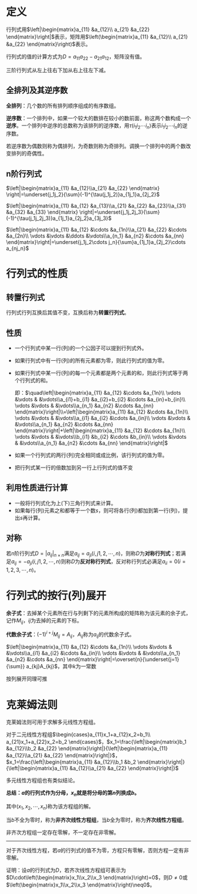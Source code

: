 # 定义

行列式用$\left|\begin{matrix}a_{11} &a_{12}\\ a_{21} &a_{22} \end{matrix}\right|$表示，矩阵用$\left(\begin{matrix}a_{11} &a_{12}\\ a_{21} &a_{22} \end{matrix}\right)$表示。

行列式的值的计算方式为$D=a_{11}a_{22}-a_{21}a_{12}$，矩阵没有值。

三阶行列式从左上往右下加从右上往左下减。

## 全排列及其逆序数

**全排列**：几个数的所有排列顺序组成的有序数组。

**逆序数**：一个排列中，如果一个较大的数排在较小的数前面，称这两个数构成一个**逆序**。一个排列中逆序的总数称为该排列的逆序数，用$\tau(i_1i_2\cdots i_n)$表示$i_1i_2\cdots i_n$的逆序数。

若逆序数为偶数则称为偶排列，为奇数则称为奇排列。调换一个排列中的两个数改变排列的奇偶性。

## n阶行列式

$\left|\begin{matrix}a_{11} &a_{12}\\a_{21} &a_{22} \end{matrix} \right|=\underset{j_1j_2}{\sum}(-1)^{\tau(j_1j_2)}a_{1j_1}a_{2j_2}$

$\left|\begin{matrix}a_{11} &a_{12} &a_{13}\\a_{21} &a_{22} &a_{23}\\a_{31} &a_{32} &a_{33} \end{matrix} \right|=\underset{j_1j_2j_3}{\sum}(-1)^{\tau(j_1j_2j_3)}a_{1j_1}a_{2j_2}a_{3j_3}$

$\left|\begin{matrix}a_{11} &a_{12} &\cdots &a_{1n}\\a_{21} &a_{22} &\cdots &a_{2n}\\ \vdots &\vdots &\ddots &\vdots\\a_{n_1} &a_{n2} &\cdots &a_{nn} \end{matrix}\right|=\underset{j_1j_2\cdots j_n}{\sum}a_{1j_1}a_{2j_2}\cdots a_{nj_n}$

# 行列式的性质

## 转置行列式

行列式行列互换后其值不变，互换后称为**转置行列式**。

## 性质

- 一个行列式中某一行(列)的一个公因子可以提到行列式外。

- 如果行列式中有一行(列)的所有元素都为零，则此行列式的值为零。

- 如果行列式中某一行(列)的每一个元素都是两个元素的和，则此行列式等于两个行列式的和。

  即：$\quad\left|\begin{matrix}a_{11} &a_{12} &\cdots &a_{1n}\\ \vdots &\vdots & &\vdots\\a_{i1}+b_{i1} &a_{i2}+b_{i2} &\cdots &a_{in}+b_{in}\\ \vdots &\vdots & &\vdots\\a_{n_1} &a_{n2} &\cdots &a_{nn} \end{matrix}\right|\\=\left|\begin{matrix}a_{11} &a_{12} &\cdots &a_{1n}\\ \vdots &\vdots & &\vdots\\a_{i1} &a_{i2} &\cdots &a_{in}\\ \vdots &\vdots & &\vdots\\a_{n_1} &a_{n2} &\cdots &a_{nn} \end{matrix}\right|+\left|\begin{matrix}a_{11} &a_{12} &\cdots &a_{1n}\\ \vdots &\vdots & &\vdots\\b_{i1} &b_{i2} &\cdots &b_{in}\\ \vdots &\vdots & &\vdots\\a_{n_1} &a_{n2} &\cdots &a_{nn} \end{matrix}\right|$

- 如果一个行列式的两行(列)完全相同或成比例，该行列式的值为零。

- 把行列式某一行的倍数加到另一行上行列式的值不变

## 利用性质进行计算

- 一般将行列式化为上(下)三角行列式来计算。
- 如果每行(列)元素之和都等于一个数$s$，则可将各行(列)都加到第一行(列)，提出$s$再计算。

## 对称

若$n$阶行列式$D=|a_{ij}|_{n\times n}$满足$a_{ij}=a_{ji}(i,j1,2,\cdots,n)$，则称$D$为**对称行列式**；若满足$a_{ij}=-a_{ji}(i,j1,2,\cdots,n)$则称$D$为**反对称行列式**，反对称行列式必满足$a_{ii}=0(i=1,2,3,\cdots,n)$。

# 行列式的按行(列)展开

**余子式**：去掉某个元素所在行与列剩下的元素所构成的矩阵称为该元素的余子式，记作$M_{ij}$，$ij$为去掉的元素的下标。

**代数余子式**：$(-1)^{i+j}M_{ij}=A_{ij}$，$A_{ij}$称为$a_{ij}$的代数余子式。

$\left|\begin{matrix}a_{11} &a_{12} &\cdots &a_{1n}\\ \vdots &\vdots & &\vdots\\a_{i1} &a_{i2} &\cdots &a_{in}\\ \vdots &\vdots & &\vdots\\a_{n_1} &a_{n2} &\cdots &a_{nn} \end{matrix}\right|=\overset{n}{\underset{j=1}{\sum}} a_{kj}A_{kj}$，其中$k$为一常数

按列展开同理可推

# 克莱姆法则

克莱姆法则可用于求解多元线性方程组。

对于二元线性方程组$\begin{cases}a_{11}x_1+a_{12}x_2=b_1\\ a_{21}x_1+a_{22}x_2=b_2 \end{cases}$，$x_1=\frac{\left|\begin{matrix}b_1 &a_{12}\\b_2 &a_{22} \end{matrix}\right|}{\left|\begin{matrix}a_{11} &a_{12}\\a_{21} &a_{22} \end{matrix}\right|}$，$x_1=\frac{\left|\begin{matrix}a_{11} &a_{12}\\b_1 &b_2 \end{matrix}\right|}{\left|\begin{matrix}a_{11} &a_{12}\\a_{21} &a_{22} \end{matrix}\right|}$

多元线性方程组也有类似结论。

**总结：$a$的行列式作为分母，$x_n$就是将分母的第$n$列换成$b$。**

其中$(x_1,x_2,\cdots,x_n)$称为该方程组的解。

当$b$不全为零时，称为**非齐次线性方程组**，当$b$全为零时，称为**齐次线性方程组**。

非齐次方程组一定存在零解，不一定存在非零解。

---

对于齐次线性方程，若$a$的行列式的值不为零，方程只有零解，否则方程一定有非零解。

证明：设$a$的行列式为$D$，若齐次线性方程组可表示为$D\cdot\left(\begin{matrix}x_1\\x_2\\x_3 \end{matrix}\right)=0$，则$D\neq0$或$\left(\begin{matrix}x_1\\x_2\\x_3 \end{matrix}\right)\neq0$。